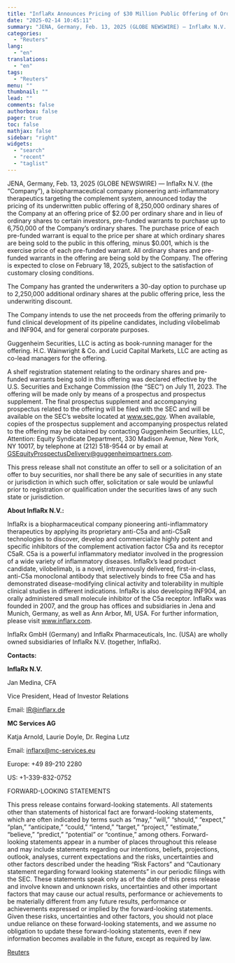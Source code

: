 ```yaml
---
title: "InflaRx Announces Pricing of $30 Million Public Offering of Ordinary Shares and Pre-Funded Warrants"
date: "2025-02-14 10:45:11"
summary: "JENA, Germany, Feb. 13, 2025 (GLOBE NEWSWIRE) — InflaRx N.V. (the “Company”), a biopharmaceutical company pioneering anti-inflammatory therapeutics targeting the complement system, announced today the pricing of its underwritten public offering of 8,250,000 ordinary shares of the Company at an offering price of $2.00 per ordinary share and in lieu..."
categories:
  - "Reuters"
lang:
  - "en"
translations:
  - "en"
tags:
  - "Reuters"
menu: ""
thumbnail: ""
lead: ""
comments: false
authorbox: false
pager: true
toc: false
mathjax: false
sidebar: "right"
widgets:
  - "search"
  - "recent"
  - "taglist"
---
```


JENA, Germany, Feb. 13, 2025 (GLOBE NEWSWIRE) — InflaRx N.V. (the “Company”), a biopharmaceutical company pioneering anti-inflammatory therapeutics targeting the complement system, announced today the pricing of its underwritten public offering of 8,250,000 ordinary shares of the Company at an offering price of $2.00 per ordinary share and in lieu of ordinary shares to certain investors, pre-funded warrants to purchase up to 6,750,000 of the Company’s ordinary shares. The purchase price of each pre-funded warrant is equal to the price per share at which ordinary shares are being sold to the public in this offering, minus $0.001, which is the exercise price of each pre-funded warrant. All ordinary shares and pre-funded warrants in the offering are being sold by the Company. The offering is expected to close on February 18, 2025, subject to the satisfaction of customary closing conditions.

The Company has granted the underwriters a 30-day option to purchase up to 2,250,000 additional ordinary shares at the public offering price, less the underwriting discount.

The Company intends to use the net proceeds from the offering primarily to fund clinical development of its pipeline candidates, including vilobelimab and INF904, and for general corporate purposes.

Guggenheim Securities, LLC is acting as book-running manager for the offering. H.C. Wainwright & Co. and Lucid Capital Markets, LLC are acting as co-lead managers for the offering.

A shelf registration statement relating to the ordinary shares and pre-funded warrants being sold in this offering was declared effective by the U.S. Securities and Exchange Commission (the “SEC”) on July 11, 2023. The offering will be made only by means of a prospectus and prospectus supplement. The final prospectus supplement and accompanying prospectus related to the offering will be filed with the SEC and will be available on the SEC’s website located at www.sec.gov. When available, copies of the prospectus supplement and accompanying prospectus related to the offering may be obtained by contacting Guggenheim Securities, LLC, Attention: Equity Syndicate Department, 330 Madison Avenue, New York, NY 10017, by telephone at (212) 518-9544 or by email at GSEquityProspectusDelivery@guggenheimpartners.com.

This press release shall not constitute an offer to sell or a solicitation of an offer to buy securities, nor shall there be any sale of securities in any state or jurisdiction in which such offer, solicitation or sale would be unlawful prior to registration or qualification under the securities laws of any such state or jurisdiction.

**About InflaRx N.V.:**

InflaRx is a biopharmaceutical company pioneering anti-inflammatory therapeutics by applying its proprietary anti-C5a and anti-C5aR technologies to discover, develop and commercialize highly potent and specific inhibitors of the complement activation factor C5a and its receptor C5aR. C5a is a powerful inflammatory mediator involved in the progression of a wide variety of inflammatory diseases. InflaRx’s lead product candidate, vilobelimab, is a novel, intravenously delivered, first-in-class, anti-C5a monoclonal antibody that selectively binds to free C5a and has demonstrated disease-modifying clinical activity and tolerability in multiple clinical studies in different indications. InflaRx is also developing INF904, an orally administered small molecule inhibitor of the C5a receptor. InflaRx was founded in 2007, and the group has offices and subsidiaries in Jena and Munich, Germany, as well as Ann Arbor, MI, USA. For further information, please visit www.inflarx.com.

InflaRx GmbH (Germany) and InflaRx Pharmaceuticals, Inc. (USA) are wholly owned subsidiaries of InflaRx N.V. (together, InflaRx).

**Contacts:**

**InflaRx N.V.**

Jan Medina, CFA

Vice President, Head of Investor Relations

Email: IR@inflarx.de

**MC Services AG**

Katja Arnold, Laurie Doyle, Dr. Regina Lutz

Email: inflarx@mc-services.eu

Europe: +49 89-210 2280

US: +1-339-832-0752

FORWARD-LOOKING STATEMENTS

This press release contains forward-looking statements. All statements other than statements of historical fact are forward-looking statements, which are often indicated by terms such as “may,” “will,” “should,” “expect,” “plan,” “anticipate,” “could,” “intend,” “target,” “project,” “estimate,” “believe,” “predict,” “potential” or “continue,” among others. Forward-looking statements appear in a number of places throughout this release and may include statements regarding our intentions, beliefs, projections, outlook, analyses, current expectations and the risks, uncertainties and other factors described under the heading “Risk Factors” and “Cautionary statement regarding forward looking statements” in our periodic filings with the SEC. These statements speak only as of the date of this press release and involve known and unknown risks, uncertainties and other important factors that may cause our actual results, performance or achievements to be materially different from any future results, performance or achievements expressed or implied by the forward-looking statements. Given these risks, uncertainties and other factors, you should not place undue reliance on these forward-looking statements, and we assume no obligation to update these forward-looking statements, even if new information becomes available in the future, except as required by law.

[Reuters](https://www.tradingview.com/news/reuters.com,2025-02-14:newsml_GNX18RZjr:0-inflarx-announces-pricing-of-30-million-public-offering-of-ordinary-shares-and-pre-funded-warrants/)

